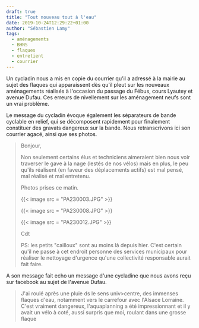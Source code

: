 ```yaml
---
draft: true
title: "Tout nouveau tout à l'eau"
date: 2019-10-24T12:29:22+01:00
author: "Sébastien Lamy"
tags:
  - aménagements
  - BHNS
  - flaques
  - entretient
  - courrier
---
```


Un cycladin nous a mis en copie du courrier qu'il a adressé à la mairie au
sujet des flaques qui apparaissent dès qu'il pleut sur les nouveaux aménagements
réalisés à l'occasion du passage du Fébus, cours Lyautey et avenue Dufau. Ces 
erreurs de nivellement sur les aménagement neufs sont un vrai problème.

Le message du cycladin évoque également les séparateurs de bande cyclable en relief, qui se
décomposent rapidement pour finalement constituer des gravats dangereux sur la bande.
Nous retranscrivons ici son courrier agacé, ainsi que ses photos.

> Bonjour,
> 
> Non seulement certains élus et techniciens aimeraient bien nous voir traverser le gave à la nage (lestés de nos vélos) mais en plus, le peu qu'ils réalisent (en faveur des déplacements actifs) est mal pensé, mal réalisé et mal entretenu.
>
> Photos prises ce matin.
>
> {{< image src = "PA230003.JPG" >}}
>
> {{< image src = "PA230008.JPG" >}}
>
> {{< image src = "PA230012.JPG" >}}
>
> Cdt
>
> PS: les petits "cailloux" sont au moins là depuis hier. C'est certain qu'il ne passe à cet endroit personne des services municipaux pour réaliser le nettoyage d'urgence qu'une collectivité responsable aurait fait faire.

A son message fait echo un message d'une cycladine que nous avons reçu sur facebook au sujet de
l'avenue Dufau.

> J'ai roulé après une pluie ds le sens univ>centre, des immenses flaques d'eau, notamment vers le carrefour avec l'Alsace Lorraine. C'est vraiment dangereux, l'aquaplanning a été impressionnant et il y avait un vélo à coté, aussi surpris que moi, roulant dans une grosse flaque 
